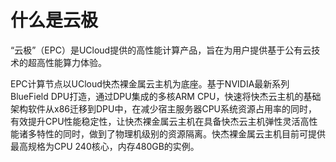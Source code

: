 # 什么是云极

“云极”（EPC）是UCloud提供的高性能计算产品，旨在为用户提供基于公有云技术的超高性能算力体验。

EPC计算节点以UCloud快杰裸金属云主机为底座。基于NVIDIA最新系列 BlueField DPU打造，通过DPU集成的多核ARM CPU，快速将快杰云主机的基础架构软件从x86迁移到DPU中，在减少宿主服务器CPU系统资源占用率的同时，有效提升CPU性能稳定性，让快杰裸金属云主机在具备快杰云主机弹性灵活高性能诸多特性的同时，做到了物理机级别的资源隔离。快杰裸金属云主机目前可提供最高规格为CPU 240核心，内存480GB的实例。
